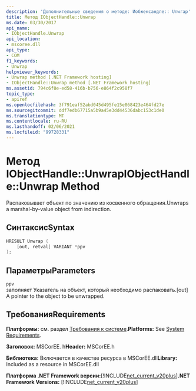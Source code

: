 ```yaml
---
description: 'Дополнительные сведения о методе: Иобжександле:: Unwrap'
title: Метод IObjectHandle::Unwrap
ms.date: 03/30/2017
api_name:
- IObjectHandle.Unwrap
api_location:
- mscoree.dll
api_type:
- COM
f1_keywords:
- Unwrap
helpviewer_keywords:
- Unwrap method [.NET Framework hosting]
- IObjectHandle::Unwrap method [.NET Framework hosting]
ms.assetid: 794c6f8e-ed58-416b-b756-e864f2c958f7
topic_type:
- apiref
ms.openlocfilehash: 3f791eaf52abd045d495fe15e868423e464fd27e
ms.sourcegitcommit: ddf7edb67715a5b9a45e3dd44536dabc153c1de0
ms.translationtype: MT
ms.contentlocale: ru-RU
ms.lasthandoff: 02/06/2021
ms.locfileid: "99728331"
---
```

# <a name="iobjecthandleunwrap-method"></a><span data-ttu-id="1b4cb-103">Метод IObjectHandle::Unwrap</span><span class="sxs-lookup"><span data-stu-id="1b4cb-103">IObjectHandle::Unwrap Method</span></span>

<span data-ttu-id="1b4cb-104">Распаковывает объект по значению из косвенного обращения.</span><span class="sxs-lookup"><span data-stu-id="1b4cb-104">Unwraps a marshal-by-value object from indirection.</span></span>  
  
## <a name="syntax"></a><span data-ttu-id="1b4cb-105">Синтаксис</span><span class="sxs-lookup"><span data-stu-id="1b4cb-105">Syntax</span></span>  
  
```cpp  
HRESULT Unwrap (  
    [out, retval] VARIANT *ppv  
);  
```  
  
## <a name="parameters"></a><span data-ttu-id="1b4cb-106">Параметры</span><span class="sxs-lookup"><span data-stu-id="1b4cb-106">Parameters</span></span>  

 `ppv`  
 <span data-ttu-id="1b4cb-107">заполняет Указатель на объект, который необходимо распаковать.</span><span class="sxs-lookup"><span data-stu-id="1b4cb-107">[out] A pointer to the object to be unwrapped.</span></span>  
  
## <a name="requirements"></a><span data-ttu-id="1b4cb-108">Требования</span><span class="sxs-lookup"><span data-stu-id="1b4cb-108">Requirements</span></span>  

 <span data-ttu-id="1b4cb-109">**Платформы:** см. раздел [Требования к системе](../../get-started/system-requirements.md).</span><span class="sxs-lookup"><span data-stu-id="1b4cb-109">**Platforms:** See [System Requirements](../../get-started/system-requirements.md).</span></span>  
  
 <span data-ttu-id="1b4cb-110">**Заголовок:** MSCorEE. h</span><span class="sxs-lookup"><span data-stu-id="1b4cb-110">**Header:** MSCorEE.h</span></span>  
  
 <span data-ttu-id="1b4cb-111">**Библиотека:** Включается в качестве ресурса в MSCorEE.dll</span><span class="sxs-lookup"><span data-stu-id="1b4cb-111">**Library:** Included as a resource in MSCorEE.dll</span></span>  
  
 <span data-ttu-id="1b4cb-112">**Платформа .NET Framework версии:**[!INCLUDE[net_current_v20plus](../../../../includes/net-current-v20plus-md.md)]</span><span class="sxs-lookup"><span data-stu-id="1b4cb-112">**.NET Framework Versions:** [!INCLUDE[net_current_v20plus](../../../../includes/net-current-v20plus-md.md)]</span></span>  
